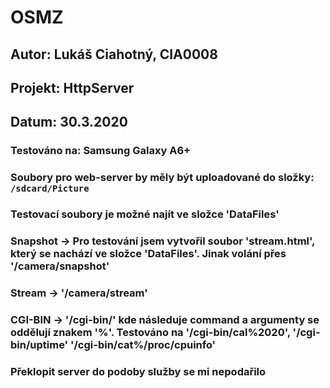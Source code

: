 # OSMZ

## Autor: Lukáš Ciahotný, CIA0008
## Projekt: HttpServer
## Datum: 30.3.2020

### Testováno na: Samsung Galaxy A6+
### Soubory pro web-server by měly být uploadované do složky: `/sdcard/Picture`
### Testovací soubory je možné najít ve složce 'DataFiles'

### Snapshot -> Pro testování jsem vytvořil soubor 'stream.html', který se nachází ve složce 'DataFiles'. Jinak volání přes '/camera/snapshot'
### Stream -> '/camera/stream'
### CGI-BIN -> '/cgi-bin/' kde následuje command a argumenty se oddělují znakem '%'. Testováno na '/cgi-bin/cal%2020', '/cgi-bin/uptime' '/cgi-bin/cat%/proc/cpuinfo'
### Překlopit server do podoby služby se mi nepodařilo

